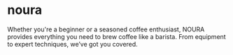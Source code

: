 # noura
Whether you're a beginner or a seasoned coffee enthusiast, NOURA provides everything you need to brew coffee like a barista. From equipment to expert techniques, we’ve got you covered.

